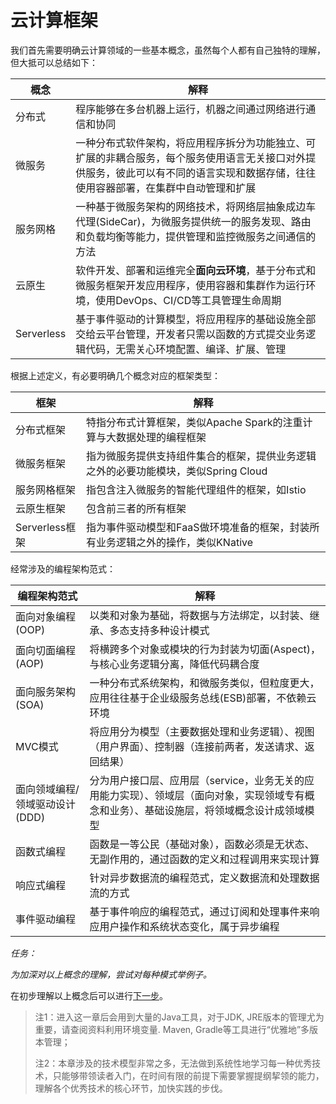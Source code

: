 # 云计算框架

我们首先需要明确云计算领域的一些基本概念，虽然每个人都有自己独特的理解，但大抵可以总结如下：

| 概念       | 解释                                                                                                                                                                                 |
| ---------- | ------------------------------------------------------------------------------------------------------------------------------------------------------------------------------------ |
| 分布式     | 程序能够在多台机器上运行，机器之间通过网络进行通信和协同                                                                                                                             |
| 微服务     | 一种分布式软件架构，将应用程序拆分为功能独立、可扩展的非耦合服务，每个服务使用语言无关接口对外提供服务，彼此可以有不同的语言实现和数据存储，往往使用容器部署，在集群中自动管理和扩展 | 
| 服务网格   | 一种基于微服务架构的网络技术，将网络层抽象成边车代理(SideCar)，为微服务提供统一的服务发现、路由和负载均衡等能力，提供管理和监控微服务之间通信的方法                                  |
| 云原生     | 软件开发、部署和运维完全**面向云环境**，基于分布式和微服务框架开发应用程序，使用容器和集群作为运行环境，使用DevOps、CI/CD等工具管理生命周期                                          |
| Serverless | 基于事件驱动的计算模型，将应用程序的基础设施全部交给云平台管理，开发者只需以函数的方式提交业务逻辑代码，无需关心环境配置、编译、扩展、管理                                           |

根据上述定义，有必要明确几个概念对应的框架类型：

| 框架           | 解释                                                                               |
| -------------- | ---------------------------------------------------------------------------------- |
| 分布式框架     | 特指分布式计算框架，类似Apache Spark的注重计算与大数据处理的编程框架               |
| 微服务框架     | 指为微服务提供支持组件集合的框架，提供业务逻辑之外的必要功能模块，类似Spring Cloud |
| 服务网格框架   | 指包含注入微服务的智能代理组件的框架，如Istio                                      |
| 云原生框架     | 包含前三者的所有框架                                                               |
| Serverless框架 | 指为事件驱动模型和FaaS做环境准备的框架，封装所有业务逻辑之外的操作，类似KNative                 | 

经常涉及的编程架构范式：

| 编程架构范式                   | 解释                                                                                                                                        |
| ------------------------------ | ------------------------------------------------------------------------------------------------------------------------------------------- |
| 面向对象编程(OOP)              | 以类和对象为基础，将数据与方法绑定，以封装、继承、多态支持多种设计模式                                                                      |
| 面向切面编程(AOP)              | 将横跨多个对象或模块的行为封装为切面(Aspect)，与核心业务逻辑分离，降低代码耦合度                                                            |
| 面向服务架构(SOA)              | 一种分布式系统架构，和微服务类似，但粒度更大，应用往往基于企业级服务总线(ESB)部署，不依赖云环境                                             |
| MVC模式                        | 将应用分为模型（主要数据处理和业务逻辑）、视图（用户界面）、控制器（连接前两者，发送请求、返回结果）                                        |
| 面向领域编程/领域驱动设计(DDD) | 分为用户接口层、应用层（service，业务无关的应用能力实现）、领域层（面向对象，实现领域专有概念和业务）、基础设施层，将领域概念设计成领域模型 |
| 函数式编程                     | 函数是一等公民（基础对象），函数必须是无状态、无副作用的，通过函数的定义和过程调用来实现计算                                                |
| 响应式编程                     | 针对异步数据流的编程范式，定义数据流和处理数据流的方式                                                                                      |
| 事件驱动编程                   | 基于事件响应的编程范式，通过订阅和处理事件来响应用户操作和系统状态变化，属于异步编程                                                        | 

*任务：*

*为加深对以上概念的理解，尝试对每种模式举例子。*

在初步理解以上概念后可以进行[下一步](./sec01_Distributed.md)。

> 注1：进入这一章后会用到大量的Java工具，对于JDK, JRE版本的管理尤为重要，请查阅资料利用环境变量. Maven, Gradle等工具进行“优雅地”多版本管理；
> 
> 注2：本章涉及的技术模型非常之多，无法做到系统性地学习每一种优秀技术，只能够带领读者入门，在时间有限的前提下需要掌握提纲挈领的能力，理解各个优秀技术的核心环节，加快实践的步伐。